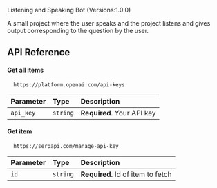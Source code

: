 Listening and Speaking Bot (Versions:1.0.0) 

A small project where the user speaks and the project listens and gives output corresponding to the question by the user.

## API Reference

#### Get all items

```
  https://platform.openai.com/api-keys
```

| Parameter | Type     | Description                |
| :-------- | :------- | :------------------------- |
| `api_key` | `string` | **Required**. Your API key |

#### Get item

```
  https://serpapi.com/manage-api-key
```

| Parameter | Type     | Description                       |
| :-------- | :------- | :-------------------------------- |
| `id`      | `string` | **Required**. Id of item to fetch |




